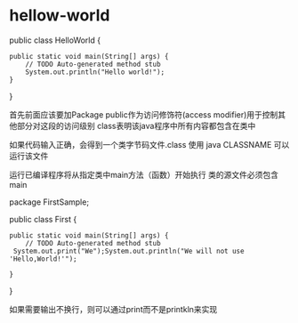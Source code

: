 # hellow-world

public class HelloWorld {

	public static void main(String[] args) {
		// TODO Auto-generated method stub
		System.out.println("Hello world!");
	}

}

首先前面应该要加Package
public作为访问修饰符(access modifier)用于控制其他部分对这段的访问级别
class表明该java程序中所有内容都包含在类中

如果代码输入正确，会得到一个类字节码文件.class
使用 java CLASSNAME 可以运行该文件

运行已编译程序将从指定类中main方法（函数）开始执行
类的源文件必须包含main

package FirstSample;

public class First {

	public static void main(String[] args) {
		// TODO Auto-generated method stub
     System.out.print("We");System.out.println("We will not use 'Hello,World!'");

	}

}

如果需要输出不换行，则可以通过print而不是printkln来实现
